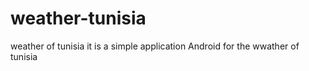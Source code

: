 # weather-tunisia
 weather of tunisia it is a simple application Android for the wwather of tunisia
